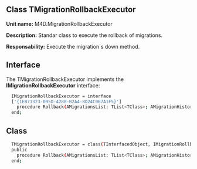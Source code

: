 
## Class **TMigrationRollbackExecutor** 

**Unit name:** M4D.MigrationRollbackExecutor

**Description:** Standar class to execute the rollback of migrations.

**Responsability:** Execute the migration´s down method.

## Interface ##
The TMigrationRollbackExecutor implements the **IMigrationRollbackExecutor** interface:
```sh
  IMigrationRollbackExecutor = interface
  ['{1EB71323-095D-4288-B2A4-8D24C067A1F5}']
    procedure Rollback(AMigrationsList: TList<TClass>; AMigrationHistory: IMigrationsHistory);
  end;
```

## Class ##

```sh
  TMigrationRollbackExecutor = class(TInterfacedObject, IMigrationRollbackExecutor)
  public
    procedure Rollback(AMigrationsList: TList<TClass>; AMigrationHistory: IMigrationsHistory);
  end;
```